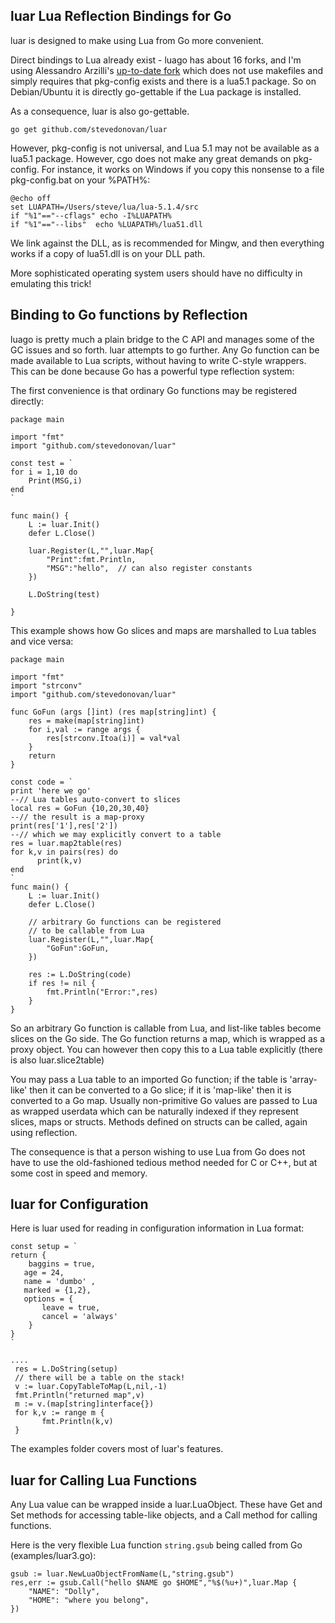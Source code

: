 ## luar Lua Reflection Bindings for Go

luar is designed to make using Lua from Go more convenient.

Direct bindings to Lua already exist - luago has about 16
forks, and I'm using Alessandro Arzilli's [up-to-date fork](https://github.com/aarzilli/golua) which
does not use makefiles and simply requires that pkg-config exists
and there is a lua5.1 package.  So on Debian/Ubuntu it is
directly go-gettable if the Lua package is installed.

As a consequence, luar is also go-gettable.

    go get github.com/stevedonovan/luar

However, pkg-config is not universal, and Lua 5.1 may not
be available as a lua5.1 package. However, cgo does not make any
great demands on pkg-config.  For instance, it works on Windows if
you copy this nonsense to a file pkg-config.bat on your %PATH%:

    @echo off
    set LUAPATH=/Users/steve/lua/lua-5.1.4/src
    if "%1"=="--cflags" echo -I%LUAPATH%
    if "%1"=="--libs"  echo %LUAPATH%/lua51.dll

We link against the DLL, as is recommended for Mingw, and then everything
works if a copy of lua51.dll is on your DLL path.

More sophisticated operating system users should have no difficulty
in emulating this trick!

## Binding to Go functions by Reflection

luago is pretty much a plain bridge to the C API and manages some of
the GC issues and so forth.  luar attempts to go further. Any Go
function can be made available to Lua scripts, without having to write
C-style wrappers.  This can be done because Go has a powerful type
reflection system:

The first convenience is that ordinary Go functions may be registered directly:

    package main

    import "fmt"
    import "github.com/stevedonovan/luar"

    const test = `
    for i = 1,10 do
        Print(MSG,i)
    end
    `

    func main() {
        L := luar.Init()
        defer L.Close()

        luar.Register(L,"",luar.Map{
            "Print":fmt.Println,
            "MSG":"hello",  // can also register constants
        })

        L.DoString(test)

    }

This example shows how Go slices and maps are marshalled to Lua tables and vice versa:

    package main

    import "fmt"
    import "strconv"
    import "github.com/stevedonovan/luar"

    func GoFun (args []int) (res map[string]int) {
        res = make(map[string]int)
        for i,val := range args {
            res[strconv.Itoa(i)] = val*val
        }
        return
    }

    const code = `
    print 'here we go'
    --// Lua tables auto-convert to slices
    local res = GoFun {10,20,30,40}
    --// the result is a map-proxy
    print(res['1'],res['2'])
    --// which we may explicitly convert to a table
    res = luar.map2table(res)
    for k,v in pairs(res) do
          print(k,v)
    end
    `
    func main() {
        L := luar.Init()
        defer L.Close()

        // arbitrary Go functions can be registered
        // to be callable from Lua
        luar.Register(L,"",luar.Map{
            "GoFun":GoFun,
        })

        res := L.DoString(code)
        if res != nil {
            fmt.Println("Error:",res)
        }
    }

So an arbitrary Go function is callable from Lua, and list-like
tables become slices on the Go side.  The Go function returns a map,
which is wrapped as a proxy object. You can however then copy this to
a Lua table explicitly (there is also luar.slice2table)

You may pass a Lua table to
an imported Go function; if the table is 'array-like' then it can be
converted to a Go slice; if it is 'map-like' then it is converted to a
Go map.  Usually non-primitive Go values are passed to Lua as wrapped
userdata which can be naturally indexed if they represent slices,
maps or structs.  Methods defined on structs can be called, again
using reflection.

The consequence is that a person wishing to use Lua from Go does not
have to use the old-fashioned tedious method needed for C or C++, but
at some cost in speed and memory.

## luar for Configuration

Here is luar used for reading in configuration information in Lua format:

    const setup = `
    return {
        baggins = true,
       age = 24,
       name = 'dumbo' ,
       marked = {1,2},
       options = {
           leave = true,
           cancel = 'always'
        }
    }
    `

    ....
     res = L.DoString(setup)
     // there will be a table on the stack!
     v := luar.CopyTableToMap(L,nil,-1)
     fmt.Println("returned map",v)
     m := v.(map[string]interface{})
     for k,v := range m {
           fmt.Println(k,v)
     }

The examples folder covers most of luar's features.

## luar for Calling Lua Functions

Any Lua value can be wrapped inside a luar.LuaObject. These have Get and Set methods for
accessing table-like objects, and a Call method for calling functions.

Here is the very flexible Lua function `string.gsub` being called from Go (examples/luar3.go):

    gsub := luar.NewLuaObjectFromName(L,"string.gsub")
    res,err := gsub.Call("hello $NAME go $HOME","%$(%u+)",luar.Map {
        "NAME": "Dolly",
        "HOME": "where you belong",
    })
